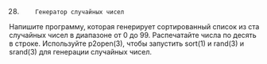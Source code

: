28.         Генератор случайных чисел
Напишите программу, которая генерирует сортированный список из ста случайных чисел в диапазоне от 0 до 99. Распечатайте числа по десять в строке. Используйте p2open(3), чтобы запустить sort(1) и rand(3) и srand(3) для генерации случайных чисел.

